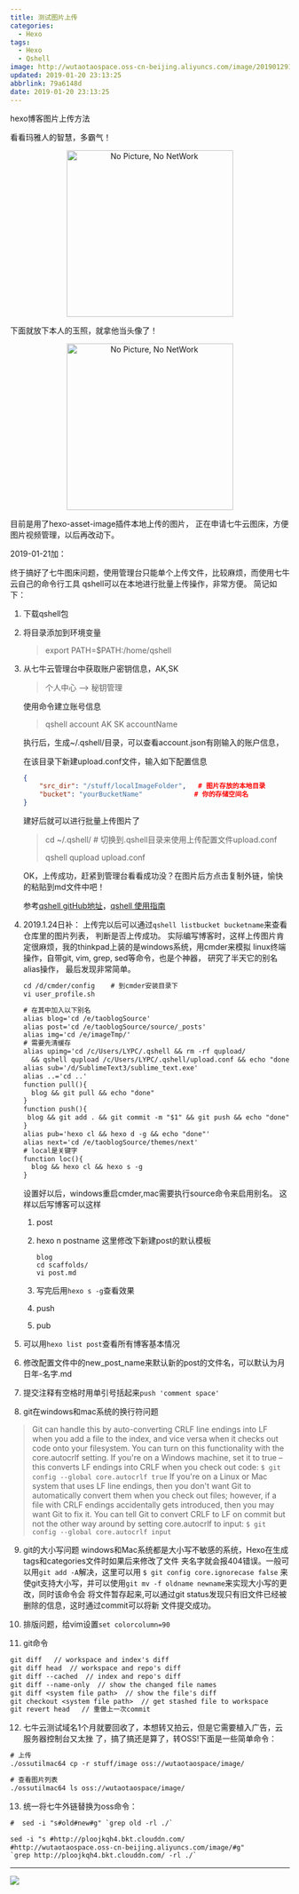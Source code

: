 ```yaml
---
title: 测试图片上传
categories:
  - Hexo
tags:
  - Hexo
  - Qshell
image: http://wutaotaospace.oss-cn-beijing.aliyuncs.com/image/201901291.jpg
updated: 2019-01-20 23:13:25
abbrlink: 79a6148d
date: 2019-01-20 23:13:25
---
```

<p class="description">hexo博客图片上传方法</p>
<!-- more -->

看看玛雅人的智慧，多霸气！
<div align="center">
    <img src="http://wutaotaospace.oss-cn-beijing.aliyuncs.com/image/maya.jpg" width="300" alt="No Picture, No NetWork"/>
</div>

下面就放下本人的玉照，就拿他当头像了！
<div align="center">
    <img src="http://wutaotaospace.oss-cn-beijing.aliyuncs.com/image/me.jpg" width="300" alt="No Picture, No NetWork"/>
</div>

目前是用了hexo-asset-image插件本地上传的图片，
正在申请七牛云图床，方便图片视频管理，以后再改动下。

2019-01-21加：

终于搞好了七牛图床问题，使用管理台只能单个上传文件，比较麻烦，而使用七牛云自己的命令行工具
qshell可以在本地进行批量上传操作，非常方便。
简记如下：

1. 下载qshell包

2. 将目录添加到环境变量

   > export PATH=$PATH:/home/qshell

3. 从七牛云管理台中获取账户密钥信息，AK,SK

   > 个人中心 —> 秘钥管理

   使用命令建立账号信息

   > qshell account  AK  SK accountName

   执行后，生成~/.qshell/目录，可以查看account.json有刚输入的账户信息，

   在该目录下新建upload.conf文件，输入如下配置信息

   ```json
   {
       "src_dir": "/stuff/localImageFolder",   # 图片存放的本地目录
       "bucket": "yourBucketName"             # 你的存储空间名
   }
   ```

   建好后就可以进行批量上传图片了

   > cd ~/.qshell/        # 切换到.qshell目录来使用上传配置文件upload.conf
   >
   > qshell qupload upload.conf

   OK，上传成功，赶紧到管理台看看成功没？在图片后方点击复制外链，愉快的粘贴到md文件中吧！

   参考[qshell gitHub地址](https://github.com/qiniu/qshell)，[qshell 使用指南](https://developer.qiniu.com/kodo/kb/1685/using-qshell-synchronize-directories)

4. 2019.1.24日补：
   上传完以后可以通过`qshell listbucket bucketname`来查看仓库里的图片列表， 判断是否上传成功。
   实际编写博客时，这样上传图片肯定很麻烦，我的thinkpad上装的是windows系统，用cmder来模拟
   linux终端操作，自带git, vim, grep, sed等命令，也是个神器， 研究了半天它的别名alias操作，
   最后发现非常简单。
   ```txt
   cd /d/cmder/config    # 到cmder安装目录下
   vi user_profile.sh
   
   # 在其中加入以下别名
   alias blog='cd /e/taoblogSource'
   alias post='cd /e/taoblogSource/source/_posts'
   alias img='cd /e/imageTmp/' 
   # 需要先清缓存
   alias upimg='cd /c/Users/LYPC/.qshell && rm -rf qupload/ 
     && qshell qupload /c/Users/LYPC/.qshell/upload.conf && echo "done"'
   alias sub='/d/SublimeText3/sublime_text.exe'
   alias ..='cd ..'
   function pull(){
     blog && git pull && echo "done"
   }
   function push(){
    blog && git add . && git commit -m "$1" && git push && echo "done"
   }
   alias pub='hexo cl && hexo d -g && echo "done"'
   alias next='cd /e/taoblogSource/themes/next'
   # local是关键字
   function loc(){
     blog && hexo cl && hexo s -g
   }
   ```
   设置好以后，windows重启cmder,mac需要执行source命令来启用别名。
   这样以后写博客可以这样

   1. post

   2. hexo n postname
      这里修改下新建post的默认模板
      ```
      blog
      cd scaffolds/
      vi post.md
      ```

   3. 写完后用`hexo s -g`查看效果

   4. push

   5. pub

5. 可以用`hexo list post`查看所有博客基本情况

6. 修改配置文件中的new_post_name来默认新的post的文件名，可以默认为月日年-名字.md

7. 提交注释有空格时用单引号括起来`push 'comment space'`

8. git在windows和mac系统的换行符问题
> Git can handle this by auto-converting CRLF line endings into LF when you add a file to 
the index, and vice versa when it checks out code onto your filesystem. You can turn on 
this functionality with the core.autocrlf setting. If you're on a Windows machine, set it 
to true – this converts LF endings into CRLF when you check out code:
`$ git config --global core.autocrlf true`
If you're on a Linux or Mac system that uses LF line endings, then you don't want Git to 
automatically convert them when you check out files; however, if a file with CRLF endings 
accidentally gets introduced, then you may want Git to fix it. You can tell Git to convert 
CRLF to LF on commit but not the other way around by setting core.autocrlf to input:
`$ git config --global core.autocrlf input`

9. git的大小写问题
windows和Mac系统都是大小写不敏感的系统，Hexo在生成tags和categories文件时如果后来修改了文件
夹名字就会报404错误。一般可以用`git add -A`解决，这里可以用
`$ git config core.ignorecase false`
来使git支持大小写，并可以使用`git mv -f oldname newname`来实现大小写的更改，同时该命令会
将文件暂存起来,可以通过git status发现只有旧文件已经被删除的信息，这时通过commit可以将新
文件提交成功。

10. 排版问题，给vim设置`set colorcolumn=90`

11. git命令
```txt
git diff   // workspace and index's diff
git diff head  // workspace and repo's diff
git diff --cached  // index and repo's diff
git diff --name-only  // show the changed file names
git diff <system file path>  // show the file's diff
git checkout <system file path>  // get stashed file to workspace
git revert head   // 重做上一次commit
```
12. 七牛云测试域名1个月就要回收了，本想转又拍云，但是它需要植入广告，云服务器控制台又太挫
了，搞了搞还是算了，转OSS!下面是一些简单命令：
```txt
# 上传
./ossutilmac64 cp -r stuff/image oss://wutaotaospace/image/

# 查看图片列表
./ossutilmac64 ls oss://wutaotaospace/image/
```

13. 统一将七牛外链替换为oss命令：
```txt
#  sed -i "s#old#new#g" `grep old -rl ./`

sed -i "s #http://ploojkqh4.bkt.clouddn.com/
#http://wutaotaospace.oss-cn-beijing.aliyuncs.com/image/#g" 
`grep http://ploojkqh4.bkt.clouddn.com/ -rl ./`
```

<hr />
<img src="http://wutaotaospace.oss-cn-beijing.aliyuncs.com/image/201901291.jpg" class="full-image" />
